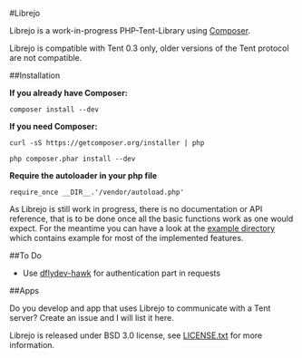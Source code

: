 #Librejo

Librejo is a work-in-progress PHP-Tent-Library using [Composer](http://getcomposer.org).

Librejo is compatible with Tent 0.3 only, older versions of the Tent protocol are not compatible.

##Installation

**If you already have Composer:**

```composer install --dev```

**If you need Composer:**

```curl -sS https://getcomposer.org/installer | php```

```php composer.phar install --dev```

**Require the autoloader in your php file**

```require_once __DIR__.'/vendor/autoload.php'```

As Librejo is still work in progress, there is no documentation or API reference, that is to be done once all the basic functions work as one would expect. For the meantime you can have a look at the [example directory](https://github.com/Cacauu/librejo/tree/master/examples) which contains example for most of the implemented features.

##To Do

* Use [dflydev-hawk](https://github.com/dflydev/dflydev-hawk) for authentication part in requests

##Apps

Do you develop and app that uses Librejo to communicate with a Tent server? Create an issue and I will list it here.


Librejo is released under BSD 3.0 license, see [LICENSE.txt](https://github.com/cacauu/librejo/blob/master/LICENSE.txt) for more information.